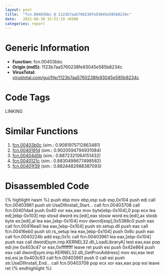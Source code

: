 ```yaml
---
layout: post
title:  "fcn.00403bbc @ 1123b7aa5760238fe93045e585b8234c"
date:   2021-08-30 15:52:19 +0300
categories: report
---
```


# Generic Information
- **Function:** fcn.00403bbc
- **Origin (md5):** 1123b7aa5760238fe93045e585b8234c
- **VirusTotal:** [virustotal.com/gui/file/1123b7aa5760238fe93045e585b8234c][virustotal_ref]

# Code Tags
<span class="tag" id="LINKING">LINKING</span>


# Similar Functions

1. [fcn.00403b0c][similar_1_ref] (sim.: 0.9081975712863481)
2. [fcn.0040191d][similar_2_ref] (sim.: 0.9020594794931084)
3. [fcn.00404d0b][similar_3_ref] (sim.: 0.8872321064151432)
4. [fcn.0040121c][similar_4_ref] (sim.: 0.8830498677498582)
5. [fcn.00401f39][similar_5_ref] (sim.: 0.8824482988387093)


# Disassembled Code

{% highlight nasm %}
push ebp
mov ebp,esp
sub esp,0x104
push edi
call fcn.00403961
push str.UseDllInstall_Start...
call fcn.00403708
call fcn.00401da4
push 0x40
xor eax,eax
mov byte[ebp-0x104],0
pop ecx
lea edi,[ebp-0x103]
rep stosd dword es:[edi],eax
stosw word es:[edi],ax
stosb byte es:[edi],al
lea eax,[ebp-0x104]
mov dword[esp],0x5388c0
push eax
call fcn.00416ea0
lea eax,[ebp-0x104]
push str.setup.dll
push eax
call fcn.00416eb0
push str.rs_setup
lea eax,[ebp-0x104]
push 0x6c
push eax
call fcn.0040224b
add esp,0x1c
call fcn.00403961
lea eax,[ebp-0x104]
push eax
call dword[sym.imp.KERNEL32.dll_LoadLibraryA]
test eax,eax
pop edi
jne 0x403c47
or eax,0xffffffff
leave 
ret 
push esi
push 0x42e864
push eax
call dword[sym.imp.KERNEL32.dll_GetProcAddress]
mov esi,eax
test esi,esi
je 0x403c63
call fcn.00403961
push 0
call esi
push str.UseDllInstall_End...
call fcn.00403708
pop ecx
xor eax,eax
pop esi
leave 
ret 
{% endhighlight %}


[similar_1_ref]: /report/fcn.00403b0c@1123b7aa5760238fe93045e585b8234c
[similar_2_ref]: /report/fcn.0040191d@1123b7aa5760238fe93045e585b8234c
[similar_3_ref]: /report/fcn.00404d0b@73677cb40830e94fbfb5483ff33e40b9
[similar_4_ref]: /report/fcn.0040121c@de21a548b66aa6c0b17491b6a31e14fa
[similar_5_ref]: /report/fcn.00401f39@faca7110288761a0f664158c1f6c3986
[virustotal_ref]: https://www.virustotal.com/gui/file/1123b7aa5760238fe93045e585b8234c
